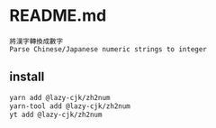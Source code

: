 # README.md

    將漢字轉換成數字
    Parse Chinese/Japanese numeric strings to integer

## install

```bash
yarn add @lazy-cjk/zh2num
yarn-tool add @lazy-cjk/zh2num
yt add @lazy-cjk/zh2num
```

